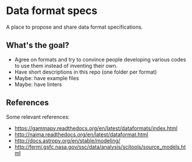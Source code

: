 # Data format specs

A place to propose and share data format specifications.

## What's the goal?

* Agree on formats and try to convince people developing various codes to use them instead of inventing their own.
* Have short descriptions in this repo (one folder per format)
* Maybe: have example files
* Maybe: have linters

## References

Some relevant references:

* https://gammapy.readthedocs.org/en/latest/dataformats/index.html
* http://naima.readthedocs.org/en/latest/dataformat.html
* http://docs.astropy.org/en/stable/modeling/
* http://fermi.gsfc.nasa.gov/ssc/data/analysis/scitools/source_models.html
